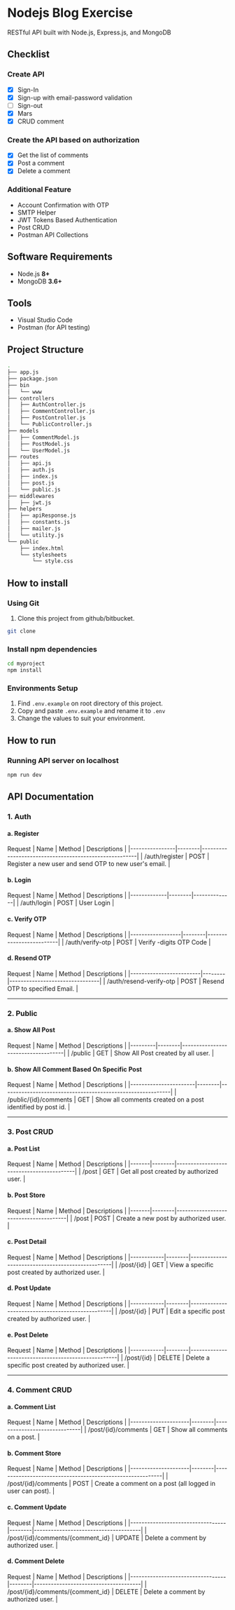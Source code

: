 # Nodejs Blog Exercise

RESTful API built with Node.js, Express.js, and MongoDB


## Checklist

### Create API
- [x] Sign-In
- [x] Sign-up with email-password validation
- [ ] Sign-out
- [x] Mars
- [X] CRUD comment

### Create the API based on authorization
- [x] Get the list of comments
- [x] Post a comment
- [x] Delete a comment

### Additional Feature
- Account Confirmation with OTP
- SMTP Helper
- JWT Tokens Based Authentication
- Post CRUD
- Postman API Collections

## Software Requirements

-   Node.js **8+**
-   MongoDB **3.6+**

## Tools
-   Visual Studio Code
-   Postman (for API testing)

## Project Structure
```sh
.
├── app.js
├── package.json
├── bin
│   └── www
├── controllers
│   ├── AuthController.js
│   ├── CommentController.js
│   ├── PostController.js
│   └── PublicController.js
├── models
│   ├── CommentModel.js
│   ├── PostModel.js
│   └── UserModel.js
├── routes
│   ├── api.js
│   ├── auth.js
│   ├── index.js
│   ├── post.js
│   └── public.js
├── middlewares
│   ├── jwt.js
├── helpers
│   ├── apiResponse.js
│   ├── constants.js
│   ├── mailer.js
│   └── utility.js
└── public
    ├── index.html
    └── stylesheets
        └── style.css
```

## How to install

### Using Git

1.  Clone this project from github/bitbucket.

```bash
git clone 
```

### Install npm dependencies

```bash
cd myproject
npm install
```

### Environments Setup

1.  Find `.env.example` on root directory of this project.
2.  Copy and paste `.env.example` and rename it to `.env`
3.  Change the values to suit your environment.


## How to run

### Running API server on localhost

```bash
npm run dev
```



##  API Documentation
### 1. Auth
#### a. Register ####
Request
| Name           | Method | Descriptions                                          |
|----------------|--------|-------------------------------------------------------|
| /auth/register |  POST  | Register a new user and send OTP to new user's email. |


#### b. Login ####
Request
| Name        | Method | Descriptions |
|-------------|--------|--------------|
| /auth/login |  POST  | User Login   |


#### c. Verify OTP ####
Request
| Name             | Method | Descriptions            |
|------------------|--------|-------------------------|
| /auth/verify-otp |  POST  | Verify -digits OTP Code |


#### d. Resend OTP ####
Request
| Name                    | Method | Descriptions                   |
|-------------------------|--------|--------------------------------|
| /auth/resend-verify-otp |  POST  | Resend OTP to specified Email. |

---

### 2. Public
#### a. Show All Post
Request
| Name    | Method | Descriptions                       |
|---------|--------|------------------------------------|
| /public |   GET  | Show All Post created by all user. |


#### b. Show All Comment Based On Specific Post
Request
| Name                  | Method | Descriptions                                               |
|-----------------------|--------|------------------------------------------------------------|
| /public/{id}/comments |   GET  | Show all comments created on a post identified by post id. |

---

### 3. Post CRUD
#### a. Post List

Request
| Name  | Method | Descriptions                             |
|-------|--------|------------------------------------------|
| /post |   GET  | Get all post created by authorized user. |

#### b. Post Store
Request
| Name  | Method | Descriptions                          |
|-------|--------|---------------------------------------|
| /post |  POST  | Create a new post by authorized user. |

#### c. Post Detail
Request
| Name       | Method | Descriptions                                     |
|------------|--------|--------------------------------------------------|
| /post/{id} |   GET  | View a specific post created by authorized user. |

#### d. Post Update
Request
| Name       | Method | Descriptions                                     |
|------------|--------|--------------------------------------------------|
| /post/{id} |   PUT  | Edit a specific post created by authorized user. |

#### e. Post Delete
Request
| Name       | Method | Descriptions                                       |
|------------|--------|----------------------------------------------------|
| /post/{id} | DELETE | Delete a specific post created by authorized user. |

---

### 4. Comment CRUD
#### a. Comment List
Request
| Name                | Method | Descriptions                 |
|---------------------|--------|------------------------------|
| /post/{id}/comments |   GET  | Show all comments on a post. |

#### b. Comment Store
Request
| Name                | Method | Descriptions                                              |
|---------------------|--------|-----------------------------------------------------------|
| /post/{id}/comments |  POST  | Create a comment on a post (all logged in user can post). |

#### c. Comment Update
Request
| Name                             | Method | Descriptions                         |
|----------------------------------|--------|--------------------------------------|
| /post/{id}/comments/{comment_id} | UPDATE | Delete a comment by authorized user. |

#### d. Comment Delete
Request
| Name                             | Method | Descriptions                         |
|----------------------------------|--------|--------------------------------------|
| /post/{id}/comments/{comment_id} | DELETE | Delete a comment by authorized user. |
